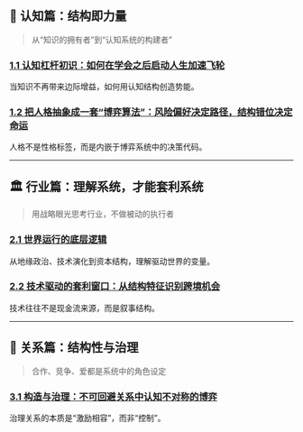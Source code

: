 ## 🧠 认知篇：结构即力量

> 从“知识的拥有者”到“认知系统的构建者”

### [1.1 认知杠杆初识：如何在学会之后启动人生加速飞轮](1.认知篇/1.1.认知杠杆初识：如何在学会之后启动人生加速飞轮.md)

当知识不再带来边际增益，如何用认知结构创造势能。

### [1.2 把人格抽象成一套“博弈算法”：风险偏好决定路径，结构错位决定命运](1.认知篇/1.2.把人格抽象成一套“博弈算法”：风险偏好决定路径，结构错位决定命运.md)

人格不是性格标签，而是内嵌于博弈系统中的决策代码。

---

## 🏛 行业篇：理解系统，才能套利系统

> 用战略眼光思考行业，不做被动的执行者

### [2.1 世界运行的底层逻辑](2.行业篇/2.1.世界运行的底层逻辑.md)

从地缘政治、技术演化到资本结构，理解驱动世界的变量。

### [2.2 技术驱动的套利窗口：从结构特征识别跨境机会](2.行业篇/2.2.技术驱动的套利窗口：从结构特征识别跨境机会.md)

技术往往不是现金流来源，而是叙事结构。

---

## 👥 关系篇：结构性与治理

> 合作、竞争、爱都是系统中的角色设定

### [3.1 构造与治理：不可回避关系中认知不对称的博弈](3.关系篇/3.1.构造与治理：不可回避关系中认知不对称的博弈.md)

治理关系的本质是“激励相容”，而非“控制”。
